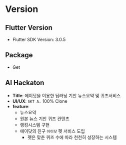 # Version
## Flutter Version
- Flutter SDK Version: 3.0.5
## Package
- Get

## AI Hackaton
- **Title**: 에이닷을 이용한 딥러닝 기반 뉴스요약 및 퀴즈서비스
- **UI/UX**: `SKT A.` 100% Clone
- **feature**:
  - 뉴스요약
  - 원본 뉴스 기반 퀴즈 컨텐츠
  - 랭킹시스템 구현
  - 에이닷의 친구 `아이닷` 펫 서비스 도입
    - 펫은 맞춘 퀴즈 수에 따라 천천히 성장하는 시스템